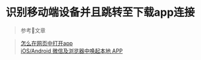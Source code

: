 # 识别移动端设备并且跳转至下载app连接  
> 参考文章    

> [怎么在网页中打开app](https://segmentfault.com/a/1190000005967865)  
> [iOS/Android 微信及浏览器中唤起本地 APP](https://juejin.im/entry/5912bc79128fe10058695526)